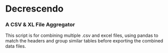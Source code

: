 # Decrescendo
### A CSV & XL File Aggregator

This script is for combining multiple .csv and excel files, using pandas to match the headers and group similar tables before exporting the combined data files.
